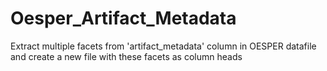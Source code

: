 # Oesper_Artifact_Metadata
Extract multiple facets from 'artifact_metadata' column in OESPER datafile and create a new file with these facets as column heads
